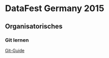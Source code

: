 # DataFest Germany 2015
## Organisatorisches

### Git lernen
[Git-Guide](http://rogerdudler.github.io/git-guide/index.de.html)